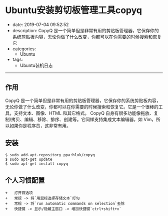 #   Ubuntu安装剪切板管理工具copyq
+ date: 2019-07-04 09:52:52
+ description: CopyQ 是一个简单但是非常有用的剪贴板管理器，它保存你的系统剪贴板内容，无论你做了什么改变，你都可以在你需要的时候搜索和恢复它
+ categories:
  - Ubuntu
+ tags:
  - Ubuntu装机日志
---
## 作用
CopyQ 是一个简单但是非常有用的剪贴板管理器，它保存你的系统剪贴板内容，无论你做了什么改变，你都可以在你需要的时候搜索和恢复它。它是一个很棒的工具，支持文本、图像、HTML 和其它格式。
CopyQ 自身有很多功能像拖放、复制/拷贝、编辑、移除、排序、创建等。它同样支持集成文本编辑器，如 Vim，所以如果你是程序员，这非常有用。
## 安装
```
$ sudo add-apt-repository ppa:hluk/copyq
$ sudo apt-get update
$ sudo apt-get install copyq
```
## 个人习惯配置
```
+   打开首选项
+   常规 -> 将`用鼠标选择存储文本`打勾
+   常规 -> 将`run automatic commands on selection`去除
+   快捷键 -> 显示/隐藏主窗口 -> 增加快捷键`ctrl+shift+v`
```
